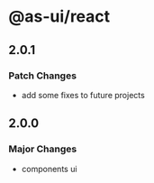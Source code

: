 # @as-ui/react

## 2.0.1

### Patch Changes

- add some fixes to future projects

## 2.0.0

### Major Changes

- components ui
